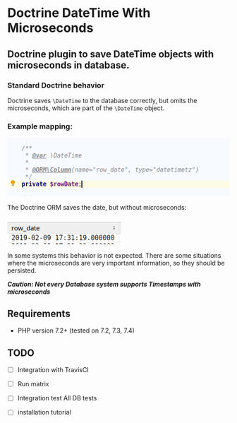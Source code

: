 Doctrine DateTime With Microseconds
====================================
Doctrine plugin to save DateTime objects with microseconds in database.
------------------------------------

### Standard Doctrine behavior

Doctrine saves `\DateTime` to the database correctly, but omits the microseconds, which are part of the `\DateTime` object. 

### Example mapping:

![1549735833745](docs/example-mapping.png)

The Doctrine ORM saves the date, but without microseconds:

![1549735952539](docs/doctrine-result.png)

In some systems this behavior is not expected. There are some situations where the microseconds are very important information, so they should be persisted.

***Caution: Not every Database system supports Timestamps with microseconds***

## Requirements

* PHP version 7.2+ (tested on 7.2, 7.3, 7.4)

## TODO

- [ ] Integration with TravisCI
- [ ] Run matrix
- [ ] Integration test All DB tests 
- [ ] installation tutorial



